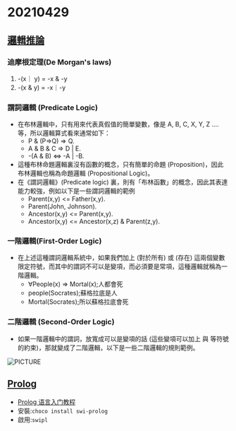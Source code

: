 # 20210429
## [邏輯推論](https://programmermedia.org/root/%E9%99%B3%E9%8D%BE%E8%AA%A0/%E8%AA%B2%E7%A8%8B/%E4%BA%BA%E5%B7%A5%E6%99%BA%E6%85%A7/04-logic/?fbclid=IwAR3CEm37-v8Z7vfkbw8z0MeN1N5CqsMaiG7KniA62UHJt_sXBxvNVZr5Mu0)
### 迪摩根定理(De Morgan's laws)
1. -(x｜ y) = -x & -y
2. -(x & y) = -x｜-y
### 謂詞邏輯 (Predicate Logic)
* 在布林邏輯中，只有用來代表真假值的簡單變數，像是 A, B, C, X, Y, Z .... 等，所以邏輯算式看來通常如下：
    * P & (P=>Q) => Q.
    * A & B & C => D | E.
    * -(A & B) <=> -A | -B.
* 這種布林命題邏輯裏沒有函數的概念，只有簡單的命題 (Proposition)，因此布林邏輯也稱為命題邏輯 (Propositional Logic)。
* 在《謂詞邏輯》(Predicate logic) 裏，則有「布林函數」的概念，因此其表達能力較強，例如以下是一些謂詞邏輯的範例
    * Parent(x,y) <= Father(x,y).
    * Parent(John, Johnson).
    * Ancestor(x,y) <= Parent(x,y).
    * Ancestor(x,y) <= Ancestor(x,z) & Parent(z,y).

### 一階邏輯(First-Order Logic)
* 在上述這種謂詞邏輯系統中，如果我們加上  (對於所有) 或  (存在) 這兩個變數限定符號，而其中的謂詞不可以是變項，而必須要是常項，這種邏輯就稱為一階邏輯。
    * ∀People(x) => Mortal(x);人都會死
    * people(Socrates);蘇格拉底是人
    * Mortal(Socrates);所以蘇格拉底會死
### 二階邏輯 (Second-Order Logic)
* 如果一階邏輯中的謂詞，放寬成可以是變項的話 (這些變項可以加上  與  等符號的約束)，那就變成了二階邏輯，以下是一些二階邏輯的規則範例。

![PICTURE](https://github.com/victor0520/ai109b/tree/main/note/bitmap/Second-Order-Logic.png)
## [Prolog](https://zh.wikipedia.org/wiki/Prolog?fbclid=IwAR2VhEyBQm6bfisRdsEo8tBe2eY1G2Qx5Awo8UjYIVJLgDGVYY6qjtQGpvw)
* [Prolog 语言入门教程](https://www.ruanyifeng.com/blog/2019/01/prolog.html?fbclid=IwAR2s5aozTzXKyCV-xkYf3NIyR-CVapxXM-QuczfbiuHofIEfYUXG6YY9ZsU)
* 安裝:`choco install swi-prolog`
* 啟用:`swipl`